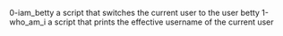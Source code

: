 0-iam_betty a script that switches the current user to the user betty
1-who_am_i a script that prints the effective username of the current user
